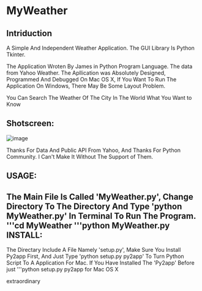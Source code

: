 MyWeather
=========

Intriduction
---------
A Simple And Independent Weather Application.
The GUI Library Is Python Tkinter.

The Application Wroten By James in Python Program Language. The data from Yahoo Weather.
The Apllication was Absolutely Designed, Programmed And Debugged On Mac OS X, If You Want To Run The Application On Windows, There May Be Some Layout Problem.

You Can Search The Weather Of The City In The World What You Want to Know

Shotscreen:
----------

![image](https://raw.githubusercontent.com/Jamesxu182/MyWeather/master/Interface/Interface.png)

Thanks For Data And Public API From Yahoo, And Thanks For Python Community.
I Can't Make It Without The Support of Them.

USAGE:
----------
The Main File Is Called 'MyWeather.py', Change Directory To The Directory And Type 'python MyWeather.py' In Terminal To Run The Program.
'''cd MyWeather
'''python MyWeather.py
INSTALL:
----------
The Directary Include A File Namely 'setup.py', Make Sure You Install Py2app First, And Just Type 'python setup.py py2app' To Turn Python Script To A Application For Mac.
If You Have Installed The 'Py2app' Before
just
'''python setup.py py2app
for Mac OS X

extraordinary
